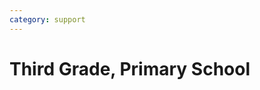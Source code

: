 ```yaml
---
category: support
---
```


# Third Grade, Primary School

<!--stackedit_data:
eyJoaXN0b3J5IjpbMTIwNDcxMDg4NiwzNjAwNDAwNDddfQ==
-->
